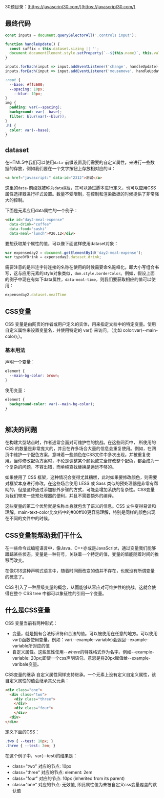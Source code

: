 30题目录：[https://javascript30.com/](https://javascript30.com/)

## 最终代码

```javascript
const inputs = document.querySelectorAll('.controls input');

function handleUpdate() {
  const suffix = this.dataset.sizing || '';
  document.documentElement.style.setProperty(`--${this.name}`, this.value + suffix);
}

inputs.forEach(input => input.addEventListener('change', handleUpdate));
inputs.forEach(input => input.addEventListener('mousemove', handleUpdate));
```

```css
:root {
  --base: #ffc600;
  --spacing: 10px;
    --blur: 10px;
}
img {
  padding: var(--spacing);
  background: var(--base);
  filter: blur(var(--blur));
}
.hl {
  color: var(--base);
}
```

## dataset

在HTML5中我们可以使用`data-`前缀设置我们需要的自定义属性，来进行一些数据的存放，例如我们要在一个文字按钮上存放相对应的id：

```html
<a href="javascript:" data-id="2312">测试</a>
```

这里的`data-`前缀就被称为`data属性`，其可以通过脚本进行定义，也可以应用CSS属性选择器进行样式设置。数量不受限制，在控制和渲染数据的时候提供了非常强大的控制。

下面是元素应用data属性的一个例子：

```html
<div id="day2-meal-expense" 
  data-drink="coffee" 
  data-food="sushi" 
  data-meal="lunch">¥20.12</div>
```

要想获取某个属性的值，可以像下面这样使用dataset对象：

```js
var expenseday2 = document.getElementById('day2-meal-expense');  
var typeOfDrink = expenseday2.dataset.drink;
```

需要注意的是带连字符连接的名称在使用的时候需要命名驼峰化，即大小写组合书写，这与应用元素的style对象类似，`dom.style.borderColor`。例如，假设上面的例子中现在有如下data属性，`data-meal-time`，则我们要获取相应的值可以使用：

```javascript
expenseday2.dataset.mealTime
```

## CSS变量

CSS 变量是由网页的作者或用户定义的实体，用来指定文档中的特定变量。使用自定义属性来设置变量名，并使用特定的 var() 来访问。（比如 color:var(--main-color);）。

### 基本用法

声明一个变量：

```CSS
element {
  --main-bg-color: brown;
}
```

使用变量：

```CSS
element {
  background-color: var(--main-bg-color);
}
 
```

## 解决的问题

在构建大型站点时，作者通常会面对可维护性的挑战。在这些网页中， 所使用的 CSS 的数量是非常庞大的，并且在许多场合大量的信息会重复使用。例如，在网页中维护一个配色方案，意味着一些颜色在CSS文件中多次出现，并被重复使用。当你修改配色方案时，不论是调整某个颜色或完全修改整个配色，都会成为一个复杂的问题，不容出错，而单纯查找替换是远远不够的。

如果使用了 CSS 框架，这种情况会变得尤其糟糕，此时如果要修改颜色，则需要对框架本身进行修改。在这些场合使用 LESS 或 Sass 类似的预处理器是非常有帮助的，但是这种通过添加额外步骤的方式，可能会增加系统的复杂性。CSS变量为我们带来一些预处理器的便利，并且不需要额外的编译。

这些变量的第二个优势就是名称本身就包含了语义的信息。CSS 文件变得易读和理解。main-text-color比文档中的#00ff00更容易理解，特别是同样的颜色出现在不同的文件中的时候。

## CSS变量能帮助我们干什么

在一些命令式编程语言中，像Java、C++亦或是JavaScript，通过变量我们能够跟踪某些状态。变量是一种符号，关联着一个特定的值，变量的值能随着时间的推移而改变。

在像CSS这种声明式语言中，随着时间而改变的值并不存在，也就没有所谓变量的概念了。

CSS 引入了一种层级变量的概念，从而能够从容应对可维护性的挑战。这就会使得在整个 CSS tree 中都可以象征性的引用一个变量。

## 什么是CSS变量

CSS 变量当前有两种形式：

- 变量，就是拥有合法标识符和合法的值。可以被使用在任意的地方。可以使用var()函数使用变量。例如：var(--example-variable)会返回--example-variable所对应的值
- 自定义属性。这些属性使用--*where*的特殊格式作为名字。例如--example-variable: 20px;即使一个css声明语句。意思是将20px赋值给--example-varibale变量。

CSS变量的继承
自定义属性同样支持继承。一个元素上没有定义自定义属性，该自定义属性的值会继承其父元素：
```HTML
<div class="one">
  <div class="two">
    <div class="three">
    </div>
    <div class="four">
    </div>
  <div>
</div>
```
定义下面的CSS：

```CSS
.two { --test: 10px; }
.three { --test: 2em; }
```
在这个例子中，var(--test)的结果是：

+ class="two" 对应的节点: 10px
+ class="three" 对应的节点: element: 2em
+ class="four" 对应的节点: 10px (inherited from its parent)
+ class="one" 对应的节点: 无效值, 即此属性值为未被自定义css变量覆盖的默认值